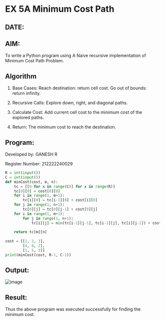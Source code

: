 # EX 5A Minimum Cost Path
## DATE:
## AIM:
To write a Python program using A Naive recursive implementation of Minimum Cost Path Problem.




## Algorithm
1. Base Cases: Reach destination: return cell cost. Go out of bounds: return infinity.

2. Recursive Calls: Explore down, right, and diagonal paths.

3. Calculate Cost: Add current cell cost to the minimum cost of the explored paths.

4. Return: The minimum cost to reach the destination.
## Program:
Developed by: GANESH R

Register Number:  212222240029

```python
R = int(input())
C = int(input())
def minCost(cost, m, n):
    tc = [[0 for x in range(C)] for x in range(R)]
    tc[0][0] = cost[0][0]
    for i in range(1, m+1):
        tc[i][0] = tc[i-1][0] + cost[i][0]
    for j in range(1, n+1):
        tc[0][j] = tc[0][j-1] + cost[0][j]
    for i in range(1, m+1):
        for j in range(1, n+1):
            tc[i][j] = min(tc[i-1][j-1], tc[i-1][j], tc[i][j-1]) + cost[i][j]
 
    return tc[m][n]
 
cost = [[1, 2, 3],
        [4, 8, 2],
        [1, 5, 3]]
print(minCost(cost, R-1, C-1))

```

## Output:
![image](https://github.com/user-attachments/assets/4789c35a-dc8b-4b75-aa37-4e8ac48e7172)



## Result:
Thus the above program was executed successfully for finding the minimum cost.
